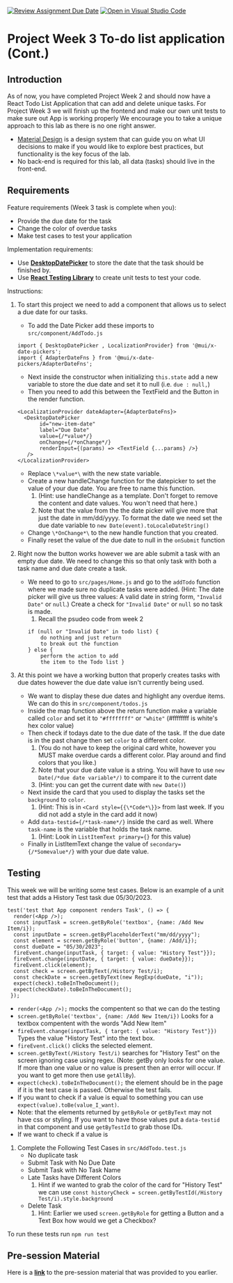[![Review Assignment Due Date](https://classroom.github.com/assets/deadline-readme-button-24ddc0f5d75046c5622901739e7c5dd533143b0c8e959d652212380cedb1ea36.svg)](https://classroom.github.com/a/riItgwSl)
[![Open in Visual Studio Code](https://classroom.github.com/assets/open-in-vscode-718a45dd9cf7e7f842a935f5ebbe5719a5e09af4491e668f4dbf3b35d5cca122.svg)](https://classroom.github.com/online_ide?assignment_repo_id=11389293&assignment_repo_type=AssignmentRepo)
# Project Week 3 To-do list application (Cont.)
## Introduction
As of now, you have completed Project Week 2 and should now have a React Todo List Application that can add and delete unique tasks. For Project Week 3 we will finish up the frontend and make our own unit tests to make sure out App is working properly  We encourage you to take a unique approach to this lab as there is no one right answer. 
- [Material Design](https://material.io/design/introduction) is a design system that can guide you on what UI decisions to make if you would like to explore best practices, but functionality is the key focus of the lab.
- No back-end is required for this lab, all data (tasks) should live in the front-end.


## Requirements
Feature requirements (Week 3 task is complete when you):
+ Provide the due date for the task
+ Change the color of overdue tasks
+ Make test cases to test your application

Implementation requirements:
+ Use [**DesktopDatePicker**](https://mui.com/x/react-date-pickers/date-picker/)  to store the date that the task should be finished by.
+ Use [**React Testing Library**](https://testing-library.com/docs/react-testing-library/cheatsheet) to create unit tests to test your code.

Instructions:
1. To start this project we need to add a component that allows us to select a due date for our tasks.
    + To add the Date Picker add these imports to `src/component/AddTodo.js` 
    ```
    import { DesktopDatePicker , LocalizationProvider} from '@mui/x-date-pickers';
    import { AdapterDateFns } from '@mui/x-date-pickers/AdapterDateFns';
    ``` 
    + Next inside the constructor when initializing `this.state` add a new variable to store the due date and set it to null (i.e. `due : null,`)
    + Then you need to add this between the TextField and the Button in the render function.
     ```   
    <LocalizationProvider dateAdapter={AdapterDateFns}>         
       <DesktopDatePicker
            id="new-item-date"
            label="Due Date"
            value={/*value*/}
            onChange={/*onChange*/}
            renderInput={(params) => <TextField {...params} />}
        />
    </LocalizationProvider>
    ```
    + Replace `\*value*\` with the new state variable.
    + Create a new handleChange function for the datepicker to set the value of your due date. You are free to name this function. 
        1. (Hint: use handleChange as a template. Don't forget to remove the content and date values. You won't need that here.) 
        2. Note that the value from the the date picker will give more that just the date in mm/dd/yyyy. To format the date we need set the due date variable to `new Date(event).toLocaleDateString()`
    + Change `\*OnChange*\` to the new handle function that you created.
    + Finally reset the value of the due date to null in the `onSubmit` function

2. Right now the button works however we are able submit a task with an empty due date. We need to change this so that only task with both a task name and due date create a task. 

    + We need to go to `src/pages/Home.js` and go to the `addTodo` function where we made sure no duplicate tasks were added. (Hint: The date picker will give us three values: A valid date in string form, `"Invalid Date"` or `null`.) Create a check for `"Invalid Date"` or `null` so no task is made.
        1.  Recall the psudeo code from week 2
        ```
        if (null or "Invalid Date" in todo list) {
            do nothing and just return
            to break out the function
        } else {
            perform the action to add
            the item to the Todo list }
        ```    

3. At this point we have a working button that properly creates tasks with due dates however the due date value isn't currently being used.

    + We want to display these due dates and highlight any overdue items. We can do this in `src/component/todos.js`
    + Inside the map function above the return function make a variable called `color` and set it to `"#ffffffff"` or `"white"` (#ffffffff is white's hex color value)
    + Then check if todays date to the due date of the task. If the due date is in the past change then set `color` to a different color. 
        1. (You do not have to keep the original card white, however you MUST make overdue cards a different color. Play around and find colors that you like.) 
        2. Note that your due date value is a string. You will have to use `new Date(/*due date variable*/)` to compare it to the current date 
        3. (Hint: you can get the current date with `new Date()`)  
    + Next inside the card that you used to display the tasks set the `background` to `color`. 
        1. (Hint: This is in  `<Card style={{\*Code*\}}>` from last week. If you did not add a style in the card add it now)
    + Add `data-testid={/*task-name*/}` inside the card as well. Where `task-name` is the variable that holds the task name. 
        1. (Hint: Look in `ListItemText primary={}` for this value)
    + Finally in ListItemText change the value of `secondary={/*Somevalue*/}` with your due date value.

## Testing
This week we will be writing some test cases. Below is an example of a unit test that adds a History Test task due 05/30/2023.
```
test('test that App component renders Task', () => {
  render(<App />);
  const inputTask = screen.getByRole('textbox', {name: /Add New Item/i});
  const inputDate = screen.getByPlaceholderText("mm/dd/yyyy");
  const element = screen.getByRole('button', {name: /Add/i});
  const dueDate = "05/30/2023";
  fireEvent.change(inputTask, { target: { value: "History Test"}});
  fireEvent.change(inputDate, { target: { value: dueDate}});
  fireEvent.click(element);
  const check = screen.getByText(/History Test/i);
  const checkDate = screen.getByText(new RegExp(dueDate, "i"));
  expect(check).toBeInTheDocument();
  expect(checkDate).toBeInTheDocument();
 });

```
+ `render(<App />);` mocks the compentent so that we can do the testing
+ `screen.getByRole('textbox', {name: /Add New Item/i})`  Looks for a textbox compentent with the words "Add New Item"
+ `fireEvent.change(inputTask, { target: { value: "History Test"}})` Types the value "History Test" into the text box.
+ `fireEvent.click()` clicks the selected element.
+ `screen.getByText(/History Test/i)` searches for "History Test" on the screen ignoring case using regex. (Note: getBy only looks for one value. If more than one value or no value is present then an error will occur.  If you want to get more then use `getAllBy`). 
+ `expect(check).toBeInTheDocument();` the element should be in the page if it is the test case is passed. Otherwise the test fails. 
+ If you want to check if a value is equal to something you can use `expect(value).toBe(value_I_want)`.
+ Note: that the elements returned by `getByRole` or `getByText` may not have css or styling. If you want to have those values put a `data-testid` in that component and use `getByTestId` to grab those IDs.
+ If we want to check if a value is 
1. Complete the Following Test Cases in `src/AddTodo.test.js`
    + No duplicate task
    + Submit Task with No Due Date
    + Submit Task with No Task Name
    + Late Tasks have Different Colors
        1. Hint if we wanted to grab the color of the card for "History Test" we can use `const historyCheck = screen.getByTestId(/History Test/i).style.background`
    + Delete Task
        1. Hint: Earlier we used `screen.getByRole` for getting a Button and a Text Box how would we get a Checkbox? 
 
 To run these tests run `npm run test`
 ## Pre-session Material
Here is a [**link**](https://ibm.ent.box.com/v/Software-recordings/folder/211327862148) to the pre-session material that was provided to you earlier.
